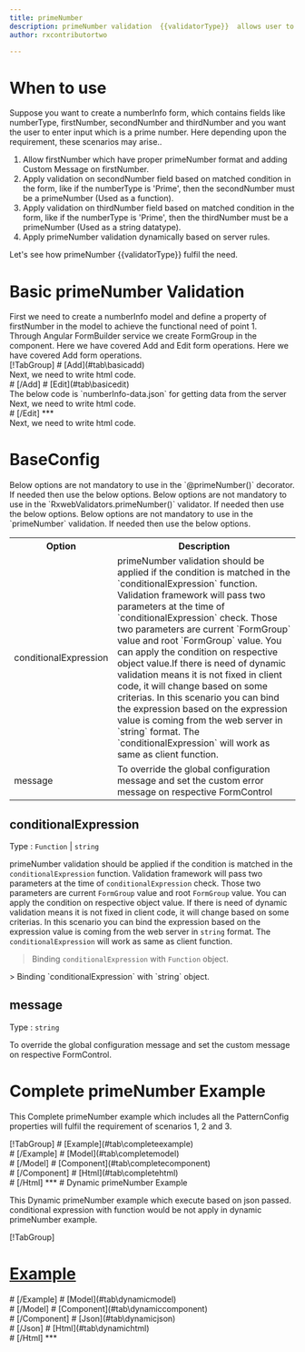 ```yaml
---
title: primeNumber
description: primeNumber validation  {{validatorType}}  allows user to enter only prime number.
author: rxcontributortwo

---
```

# When to use
Suppose you want to create a numberInfo form, which contains fields like numberType, firstNumber, secondNumber and thirdNumber and you want the user to enter input which is a prime number. Here depending upon the requirement, these scenarios may arise..
<ol class='showHideElement'>
<li>Allow firstNumber which have proper primeNumber format and adding Custom Message on firstNumber.</li>
<li>Apply validation on secondNumber field based on matched condition in the form, like if the numberType is 'Prime', then the secondNumber must be a primeNumber (Used as a function).</li>
<li>Apply validation on thirdNumber field based on matched condition in the form, like if the numberType is 'Prime', then the thirdNumber must be a primeNumber (Used as a string datatype).</li>
<data-scope scope="['decorator','validator']">
<li>Apply primeNumber validation dynamically based on server rules.</li>
</data-scope>
</ol>
Let's see how primeNumber  {{validatorType}}  fulfil the need.

# Basic primeNumber Validation

<data-scope scope="['decorator','template-driven-directives','template-driven-decorators']">
First we need to create a numberInfo model and define a property of firstNumber in the model to achieve the functional need of point 1.
<div component="app-code" key="primeNumber-add-model"></div> 
</data-scope>
Through Angular FormBuilder service we create FormGroup in the component.
<data-scope scope="['decorator']">
Here we have covered Add and Edit form operations. 
</data-scope>

<data-scope scope="['validator','template-driven-directives','template-driven-decorators']">
Here we have covered Add form operations. 
</data-scope> 

<data-scope scope="['decorator']">
<div component="app-tabs" key="basic-operations"></div>
[!TabGroup]
# [Add](#tab\basicadd)
<div component="app-code" key="primeNumber-add-component"></div> 
Next, we need to write html code.
<div component="app-code" key="primeNumber-add-html"></div> 
<div component="app-example-runner" ref-component="app-primeNumber-add"></div>
# [/Add]
# [Edit](#tab\basicedit)
<div component="app-code" key="primeNumber-edit-component"></div> 
The below code is `numberInfo-data.json` for getting data from the server
<div component="app-code" key="primeNumber-edit-json"></div> 
Next, we need to write html code.
<div component="app-code" key="primeNumber-edit-html"></div> 
<div component="app-example-runner" ref-component="app-primeNumber-edit"></div>
# [/Edit]
***
</data-scope>

<data-scope scope="['validator','template-driven-directives','template-driven-decorators']">
<div component="app-code" key="primeNumber-add-component"></div> 
Next, we need to write html code.
<div component="app-code" key="primeNumber-add-html"></div> 
<div component="app-example-runner" ref-component="app-primeNumber-add"></div>
</data-scope>

# BaseConfig
<data-scope scope="['decorator']">
Below options are not mandatory to use in the `@primeNumber()` decorator. If needed then use the below options.
</data-scope>

<data-scope scope="['validator']">
Below options are not mandatory to use in the `RxwebValidators.primeNumber()` validator. If needed then use the below options.
</data-scope>

<data-scope scope="['template-driven-directives','template-driven-decorators']">
Below options are not mandatory to use in the `primeNumber` validation. If needed then use the below options.
</data-scope>

<table class="table table-bordered table-striped showHideElement">
<tr><th>Option</th><th>Description</th></tr>
<tr><td><a  (click)='scrollTo("#conditionalExpression")' title="conditionalExpression">conditionalExpression</a></td><td>primeNumber validation should be applied if the condition is matched in the `conditionalExpression` function. Validation framework will pass two parameters at the time of `conditionalExpression` check. Those two parameters are current `FormGroup` value and root `FormGroup` value. You can apply the condition on respective object value.If there is need of dynamic validation means it is not fixed in client code, it will change based on some criterias. In this scenario you can bind the expression based on the expression value is coming from the web server in `string` format. The `conditionalExpression` will work as same as client function.</td></tr>
<tr><td><a  (click)='scrollTo("#message")' title="message">message</a></td><td>To override the global configuration message and set the custom error message on respective FormControl</td></tr>
</table>

## conditionalExpression 
Type :  `Function`  |  `string` 

primeNumber validation should be applied if the condition is matched in the `conditionalExpression` function. Validation framework will pass two parameters at the time of `conditionalExpression` check. Those two parameters are current `FormGroup` value and root `FormGroup` value. You can apply the condition on respective object value.
If there is need of dynamic validation means it is not fixed in client code, it will change based on some criterias. In this scenario you can bind the expression based on the expression value is coming from the web server in `string` format. The `conditionalExpression` will work as same as client function.

> Binding `conditionalExpression` with `Function` object.
<div component="app-code" key="primeNumber-conditionalExpressionExampleFunction-model"></div> 
> Binding `conditionalExpression` with `string` object.
<div component="app-code" key="primeNumber-conditionalExpressionExampleString-model"></div> 

<div component="app-example-runner" ref-component="app-primeNumber-conditionalExpression" title="primeNumber {{validatorType}} with conditionalExpression" key="conditionalExpression"></div>

## message 
Type :  `string` 

To override the global configuration message and set the custom message on respective FormControl.

<div component="app-code" key="primeNumber-messageExample-model"></div> 
<div component="app-example-runner" ref-component="app-primeNumber-message" title="primeNumber {{validatorType}} with message" key="message"></div>

# Complete primeNumber Example

This Complete primeNumber example which includes all the PatternConfig properties will fulfil the requirement of scenarios 1, 2 and 3.

<div component="app-tabs" key="complete"></div>
[!TabGroup]
# [Example](#tab\completeexample)
<div component="app-example-runner" ref-component="app-primeNumber-complete"></div>
# [/Example]
<data-scope scope="['decorator','template-driven-directives','template-driven-decorators']">
# [Model](#tab\completemodel)
<div component="app-code" key="primeNumber-complete-model"></div> 
# [/Model]
</data-scope>
# [Component](#tab\completecomponent)
<div component="app-code" key="primeNumber-complete-component"></div> 
# [/Component]
# [Html](#tab\completehtml)
<div component="app-code" key="primeNumber-complete-html"></div> 
# [/Html]
***

<data-scope scope="['decorator','validator']">
# Dynamic primeNumber Example

This Dynamic primeNumber example which execute based on json passed. conditional expression with function would be not apply in dynamic primeNumber example. 

<div component="app-tabs" key="dynamic"></div>

[!TabGroup]
# [Example](#tab\dynamicexample)
<div component="app-example-runner" ref-component="app-primeNumber-dynamic"></div>
# [/Example]
<data-scope scope="['decorator']">
# [Model](#tab\dynamicmodel)
<div component="app-code" key="primeNumber-dynamic-model"></div>
# [/Model]
</data-scope>
# [Component](#tab\dynamiccomponent)
<div component="app-code" key="primeNumber-dynamic-component"></div>
# [/Component]
# [Json](#tab\dynamicjson)
<div component="app-code" key="primeNumber-dynamic-json"></div>
# [/Json]
# [Html](#tab\dynamichtml)
<div component="app-code" key="primeNumber-dynamic-html"></div> 
# [/Html]
***
</data-scope>
